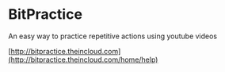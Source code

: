 # BitPractice
An easy way to practice repetitive actions using youtube videos

[http://bitpractice.theincloud.com](http://bitpractice.theincloud.com/home/help)
